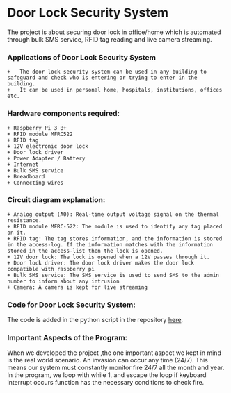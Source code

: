 # Door Lock Security System

The project is about securing door lock in office/home which is automated through bulk SMS service, RFID tag reading and  live camera streaming.

### Applications of Door Lock Security System
	+	The door lock security system can be used in any building to safeguard and check who is entering or trying to enter in the building.
	+	It can be used in personal home, hospitals, institutions, offices etc.

### Hardware components required:
	+ Raspberry Pi 3 B+
	+ RFID module MFRC522
	+ RFID tag
	+ 12V electronic door lock
	+ Door lock driver
	+ Power Adapter / Battery
	+ Internet
	+ Bulk SMS service
	+ Breadboard
	+ Connecting wires


### Circuit diagram explanation:
	+ Analog output (A0): Real-time output voltage signal on the thermal resistance.
	+ RFID module MFRC-522: The module is used to identify any tag placed on it.
	+ RFID tag: The tag stores information, and the information is stored in the access-log. If the information matches with the information stored in the access-list then the lock is opened.
	+ 12V door lock: The lock is opened when a 12V passes through it.
	+ Door lock driver: The door lock driver makes the door lock compatible with raspberry pi
	+ Bulk SMS service: The SMS service is used to send SMS to the admin number to inform about any intrusion
	+ Camera: A camera is kept for live streaming

### Code for Door Lock Security System:
The code is added in the python script in the repository [here](doorlock.py).

### Important Aspects of the Program:

When we developed the project ,the one important aspect we kept in mind is the real world scenario. An invasion can occur any time (24/7). This means our system must constantly monitor fire 24/7 all the month and year. In the program, we loop with while 1, and escape the loop if keyboard interrupt occurs function has the necessary conditions to check fire.

